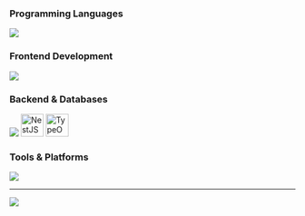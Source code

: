 <!-- Programming Languages -->
### Programming Languages
<p align="left">
  <img src="https://skillicons.dev/icons?i=js,ts,php&perline=10" />
</p>

<!-- Frontend Technologies -->
### Frontend Development
<p align="left">
  <img src="https://skillicons.dev/icons?i=react,nextjs,tailwindcss,materialui,html,css,webflow&perline=10" />
</p>

<!-- Backend & Databases -->
### Backend & Databases
<p align="left">
  <img src="https://skillicons.dev/icons?i=nodejs,express,mysql,postgresql,mongodb,prisma&perline=10" />
  <!-- NestJS & TypeORM logos (if not available via skillicons.dev) -->
  <img src="https://nestjs.com/img/logo-small.svg" alt="NestJS" width="40" height="40" />
  <img src="https://typeorm.io/logo.svg" alt="TypeORM" width="40" height="40" />
</p>

<!-- Tools & Platforms -->
### Tools & Platforms
<p align="left">
  <img src="https://skillicons.dev/icons?i=git,github,npm,linux,bash,wordpress&perline=10" />
</p>

---

<!-- Most Used Languages -->
<p align="left">
  <img src="https://github-readme-stats.vercel.app/api/top-langs/?username=madhukazz&layout=compact&theme=react" />
</p>
